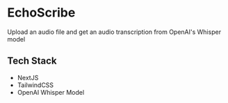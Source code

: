 # EchoScribe

Upload an audio file and get an audio transcription from OpenAI's Whisper model

## Tech Stack

- NextJS
- TailwindCSS
- OpenAI Whisper Model